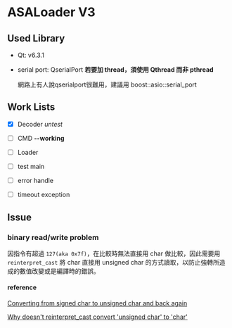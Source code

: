 # ASALoader V3

## Used Library
* Qt: v6.3.1
* serial port: QserialPort
    **若要加 thread，須使用 Qthread 而非 pthread**
    
    網路上有人說qserialport很難用，建議用 boost::asio::serial_port
## Work Lists

- [X] Decoder *untest*

- [ ] CMD **--working**

- [ ] Loader

- [ ] test main

- [ ] error handle

- [ ] timeout exception
## Issue

### binary read/write problem
因指令有超過 `127(aka 0x7f)`，在比較時無法直接用 char 做比較，因此需要用 `reinterpret_cast` 將 char 直接用 unsigned char 的方式讀取，以防止強轉所造成的數值改變或是編譯時的錯誤。
#### reference
[Converting from signed char to unsigned char and back again](https://stackoverflow.com/questions/5040920/converting-from-signed-char-to-unsigned-char-and-back-again)

[Why doesn't reinterpret_cast convert 'unsigned char' to 'char'](https://stackoverflow.com/questions/14692418/why-doesnt-reinterpret-cast-convert-unsigned-char-to-char)
